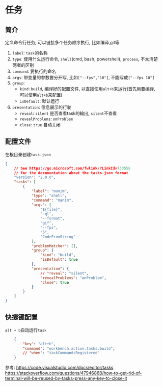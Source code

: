 # 任务


## 简介
定义命令行任务, 可以链接多个任务顺序执行, 比如编译,git等


1. `label`: `task`的名称
2. `type`: 使用什么运行命令, `shell`(cmd, bash, powershell), `process`, 不太清楚两者的区别
3. `command`: 要执行的命名
4. `args`: 带变量的参数要分开写, 比如`["--fps","10"]`, 不能写成`["--fps 10"]`
5. `group`:
    - `kind`: `build`, 编译好的配置文件, 以直接使用`alt+b`来运行(首先用要编译, 可以使用`alt+b`来配置)
    - `isDefault`: 默认运行
6. `presentation`: 信息展示的行驶
    - `reveal`: `silent`  是否查看task的输出, `silent`不查看
    - `revealProblems`: `onProblem`
    - `close`: `true` 自动关闭


## 配置文件
在根目录创建`task.json`

```json
{
    // See https://go.microsoft.com/fwlink/?LinkId=733558
    // for the documentation about the tasks.json format
    "version": "2.0.0",
    "tasks": [
        {
            "label": "manim",
            "type": "shell",
            "command": "manim",
            "args": [
                "${file}",
                "-ql",
                "--format",
                "gif",
                "--fps",
                "5",
                "CodeFromString"
            ],
            "problemMatcher": [],
            "group": {
                "kind": "build",
                "isDefault": true
            },
            "presentation": {
                // "reveal": "silent",
                "revealProblems": "onProblem",
                "close": true
            }
        }
    ]
}
```

## 快捷键配置
`alt + b`自动运行`task`
```json
    { 
        "key": "alt+b",
        "command": "workbench.action.tasks.build",
        // "when": "taskCommandsRegistered"
    }
```


参考:
https://code.visualstudio.com/docs/editor/tasks
https://stackoverflow.com/questions/47946868/how-to-get-rid-of-terminal-will-be-reused-by-tasks-press-any-key-to-close-it